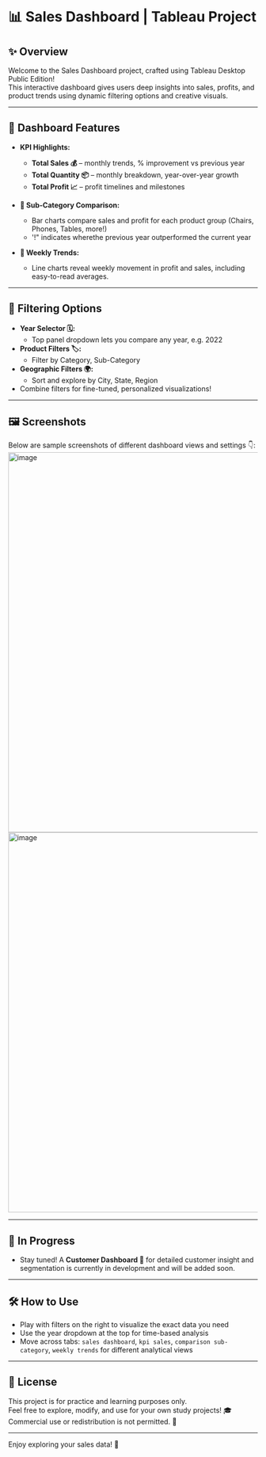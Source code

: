 # 📊 Sales Dashboard | Tableau Project

## ✨ Overview

Welcome to the Sales Dashboard project, crafted using Tableau Desktop Public Edition!  
This interactive dashboard gives users deep insights into sales, profits, and product trends using dynamic filtering options and creative visuals.

---

## 🚀 Dashboard Features

- **KPI Highlights:**  
  - **Total Sales 💰** – monthly trends, % improvement vs previous year
  - **Total Quantity 📦** – monthly breakdown, year-over-year growth
  - **Total Profit 📈** – profit timelines and milestones

- **🔬 Sub-Category Comparison:**  
  - Bar charts compare sales and profit for each product group (Chairs, Phones, Tables, more!)
  - '!" indicates wherethe  previous year outperformed the current year

- **📅 Weekly Trends:**  
  - Line charts reveal weekly movement in profit and sales, including easy-to-read averages.

---

## 🧭 Filtering Options

- **Year Selector 🗓️:**  
  - Top panel dropdown lets you compare any year, e.g. 2022
- **Product Filters 🏷️:**  
  - Filter by Category, Sub-Category
- **Geographic Filters 🌍:**  
  - Sort and explore by City, State, Region
- Combine filters for fine-tuned, personalized visualizations!

---

## 🖼️ Screenshots

Below are sample screenshots of different dashboard views and settings 👇:
<img width="1366" height="768" alt="image" src="https://github.com/user-attachments/assets/ff8360d7-3575-43f6-bfd3-f4716638c809" />
<img width="1366" height="768" alt="image" src="https://github.com/user-attachments/assets/4019bf5a-88ea-4443-acfa-66b5dd861aa0" />

---

## 🔄 In Progress

- Stay tuned! A **Customer Dashboard 👥** for detailed customer insight and segmentation is currently in development and will be added soon.

---

## 🛠️ How to Use

- Play with filters on the right to visualize the exact data you need
- Use the year dropdown at the top for time-based analysis
- Move across tabs: `sales dashboard`, `kpi sales`, `comparison sub-category`, `weekly trends` for different analytical views

---

## 📝 License

This project is for practice and learning purposes only.  
Feel free to explore, modify, and use for your own study projects! 🎓  
Commercial use or redistribution is not permitted. 🚫

---

Enjoy exploring your sales data! 🌟
